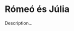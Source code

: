 <!-- ======================================================================
--- Search engine
title:          Rómeó és Júlia
keywords:       Rómeó, Júlia, tragédia
description:    William Shakespeare: Rómeó és Júlia.
--- Menu system
order:          90
text:           Rómeó és Júlia
hidden:         false
umbel:          false
--- Page properties
id:             /tragedies/romeo-and-juliet
document:       
layout:         layout-2-left
$-left:         play-list
======================================================================= -->

# Rómeó és Júlia

Description...
